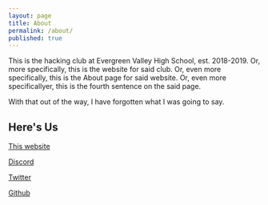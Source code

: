 ```yaml
---
layout: page
title: About
permalink: /about/
published: true
---
```

This is the hacking club at Evergreen Valley High School, est. 2018-2019.
Or, more specifically, this is the website for said club.
Or, even more specifically, this is the About page for said website.
Or, even more specificallyer, this is the fourth sentence on the said page.

With that out of the way, I have forgotten what I was going to say.

Here's Us
---------

[This website](https://evl33t.github.io)

[Discord](https://discord.gg/RWwGmCa)

[Twitter](https://twitter.com/evl33t)

[Github](https://github.com/EVL33T)